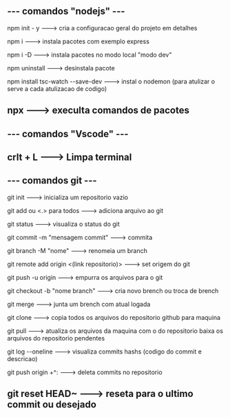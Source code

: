 --- comandos "nodejs" ---
--------------------------------------------------------------------------------------------------
npm init - y                        --->    cria a configuracao geral do projeto em detalhes

npm i <express>                     --->    instala pacotes com exemplo express

npm i <typescript> -D               --->    instala pacotes no modo local "modo dev"

npm uninstall <typescript>          --->    desinstala pacote

npm install tsc-watch --save-dev    --->    instal o nodemon (para atulizar o serve a cada atulizacao de codigo)

npx <comando>                       --->    execulta comandos de pacotes
------------------------------------------------------------------------------------------------

--- comandos "Vscode" ---
------------------------------------------------------
crlt + L    --->    Limpa terminal
------------------------------------------------------

--- comandos git ---
--------------------------------------------------------------------------------------------------------
git init                                    --->    inicializa um repositorio vazio

git add ou <.> para todos                   --->    adiciona arquivo ao git

git status                                  --->    visualiza o status do git

git commit -m "mensagem commit"             --->    commita

git branch -M "nome"                        --->    renomeia um branch

git remote add origin <(link repositorio)>  --->    set origem do git

git push -u origin                          --->    empurra os arquivos para o git

git checkout -b "nome branch"               --->    cria novo brench ou troca de brench

git merge                                   --->    junta um brench com atual logada

git clone                                   --->    copia todos os arquivos do repositorio github para maquina

git pull                                    --->    atualiza os arquivos da maquina com o do repositorio baixa os arquivos do repositorio pendentes

git log --oneline                           --->    visualiza commits hashs (codigo do commit e descricao)

git push origin +^:                         --->    deleta commits no repositorio

git reset HEAD~                             --->    reseta para o ultimo commit ou desejado
---------------------------------------------------------------------------------------------------------